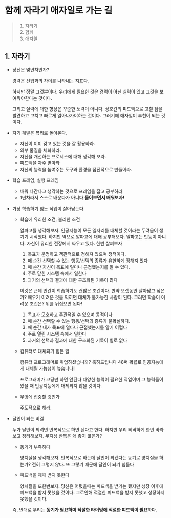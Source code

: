 # 함께 자라기 애자일로 가는 길

> 1. 자라기
> 2. 함께
> 3. 애자일

## 1. 자라기

- 당신은 몇년차인가?

  경력은 신입과의 차이를 나타내는 지표다.

  하지만 정말 그것뿐이다. 우리에게 필요한 것은 경력이 아닌 실력이 있고 그것을 보여줘야한다는 것이다.

  그리고 실력에 대한 향상은 꾸준한 노력이 아니다. 상호간의 피드백으로 고칠 점을 발견하고 고치고 빠르게 알아나가야하는 것이다. 그러기에 애자일이 추천이 되는 것이다.

- 자기 계발은 복리로 돌아온다.

  - 자신이 이미 갖고 있는 것을 잘 활용하라.
  - 외부 물질을 체화하라.
  - 자신을 개선하는 프로세스에 대해 생각해 보라.
  - 피드백을 자주 받아라
  - 자신의 능력을 높여주는 도구와 환경을 점진적으로 만들어라.

- 학습 프레임, 실행 프레임

  - 배워 나간다고 생각하는 것으로 프레임을 잡고 공부하라
  - 1년차라서 스스로 배운다가 아니다 **물어보면서 배워보자!**
  
- 가장 학습하기 힘든 직업이 살아남는다

  - 학습에 유리한 조건, 불리한 조건

    알파고를 생각해보자. 인공지능이 모든 일자리를 대체할 것이라는 두려움이 생기기 시작했다. 하지만 역으로 알파고에 대해 공부해보자. 알파고는 만능이 아니다. 자신이 유리한 전장에서 싸우고 있다. 한번 살펴보자

    1. 목표가 분명하고 객관적으로 정해져 있으며 정적이다.
    2. 매 순간 선택할 수 있는 행동/선택의 종류가 유한하게 정해져 있다
    3. 매 순간 자신이 목표에 얼마나 근접했는지를 알 수 있다.
    4. 주로 닫힌 시스템 속에서 일한다
    5. 과거의 선택과 결과에 대한 구조화된 기록이 많다

    이것은 근데 인간이 학습하기도 괜찮은 조건이다. 만약 오랫동안 살아남고 싶은가? 배우기 어려운 것을 익히면 대체가 불가능한 사람이 된다. 그러면 학습이 어려운 조건은? 위를 뒤집으면 된다!

    1. 목표가 모호하고 주관적일 수 있으며 동적이다
    2. 매 순간 선택할 수 있는 행동/선택의 종류가 불확실하다.
    3. 매 순간 내가 목표에 얼마나 근접했는지를 알기 어렵다
    4. 주로 열린 시스템 속에서 일한다
    5. 과거의 선택과 결과에 대한 구조화된 기록이 별로 없다

  - 컴퓨터로 대체되기 힘든 일

    컴퓨터 프로그래머로 취업하셨습니까? 축하드립니다 48퍼 확률로 인공지능에게 대체될 가능성이 높습니다!

    프로그래머가 코딩만 하면 안된다 다양한 능력이 필요한 직업이며 그 능력들이 있을 때 인공지능에게 대체되지 않을 것이다.

  - 무엇에 집중할 것인가

    주도적으로 해라.

- 달인이 되는 비결

  누가 달인이 되려면 반복적으로 하면 된다고 한다. 하지만 우리 삐딱하게 한번 바라보고 정리해보자. 무지성 반복은 왜 좋지 않은가?

  - 동기가 부족하다

    양치질을 생각해보자. 반복적으로 하는데 달인이 되겠다는 동기로 양치질을 하는가? 전혀 그렇지 않다. 또 그렇기 때문에 달인이 되기 힘들다

  - 피드백을 제때 받지 못한다

    양치질을 또한번보자. 당신은 어렸을때는 피드백을 받기는 했지만 성장 이후에 피드백을 받지 못했을 것이다. 그로인해 적절한 피드백을 받지 못했고 성장하지 못했을 것이다.

  즉, 반대로 우리는 **동기가 필요하며 적절한 타이밍에 적절한 피드백이 필요**하다.

